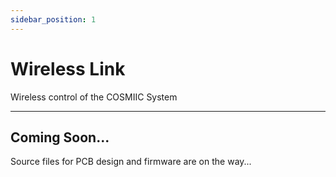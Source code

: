 ```yaml
---
sidebar_position: 1
---
```


# Wireless Link

Wireless control of the COSMIIC System

---

## Coming Soon...

Source files for PCB design and firmware are on the way...